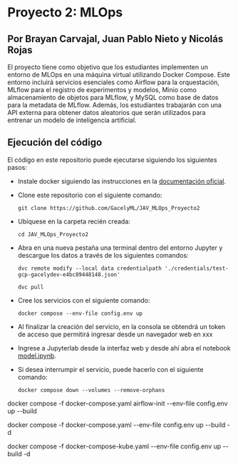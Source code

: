 # Proyecto 2: MLOps

## Por Brayan Carvajal, Juan Pablo Nieto y Nicolás Rojas

El proyecto tiene como objetivo que los estudiantes implementen un entorno de MLOps en una máquina virtual utilizando Docker Compose. Este entorno incluirá servicios esenciales como Airflow para la orquestación, MLflow para el registro de experimentos y modelos, Minio como almacenamiento de objetos para MLflow, y MySQL como base de datos para la metadata de MLflow. Además, los estudiantes trabajarán con una API externa para obtener datos aleatorios que serán utilizados para entrenar un modelo de inteligencia artificial.

## Ejecución del código

El código en este repositorio puede ejecutarse siguiendo los siguientes pasos:

- Instale docker siguiendo las instrucciones en la [documentación oficial](https://docs.docker.com/get-docker/).

- Clone este repositorio con el siguiente comando:
    ```shell
    git clone https://github.com/GacelyML/JAV_MLOps_Proyecto2
    ```

- Ubíquese en la carpeta recién creada:
    ```shell
    cd JAV_MLOps_Proyecto2
    ```

- Abra en una nueva pestaña una terminal dentro del entorno Jupyter y descargue los datos a través de los siguientes comandos:
    ```shell
    dvc remote modify --local data credentialpath './credentials/test-gcp-gacelydev-e4bc89448148.json'
    ```
    ```shell
    dvc pull
    ```

- Cree los servicios con el siguiente comando:
    ```shell
    docker compose --env-file config.env up
    ```
- Al finalizar la creación del servicio, en la consola se obtendrá un token de acceso que permitirá ingresar desde un navegador web en xxx

- Ingrese a Jupyterlab desde la interfaz web y desde ahí abra el notebook [model.ipynb](notebooks/model.ipynb).

- Si desea interrumpir el servicio, puede hacerlo con el siguiente comando:
    ```shell
    docker compose down --volumes --remove-orphans
    ```

docker compose -f docker-compose.yaml airflow-init --env-file config.env up --build

docker compose -f docker-compose.yaml --env-file config.env up --build -d

docker compose -f docker-compose-kube.yaml --env-file config.env up --build -d
